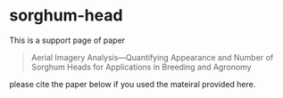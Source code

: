 # sorghum-head
This is a support page of paper  
>Aerial Imagery Analysis—Quantifying Appearance and Number of Sorghum Heads for Applications in Breeding and Agronomy  

please cite the paper below if you used the mateiral provided here.



